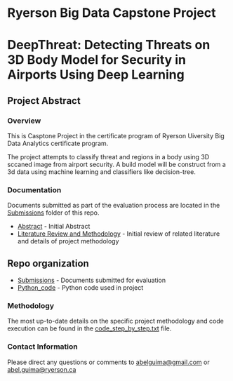 # Ryerson Big Data Capstone Project
# DeepThreat: Detecting Threats on 3D Body Model for Security in Airports Using Deep Learning

## Project Abstract

### Overview

This is Casptone Project in the certificate program of Ryerson Uiversity Big Data Analytics certificate program.

The project attempts to classify threat and regions in a body using 3D sccaned image from airport security. A build model will be construct from a 3d data using machine learning and classifiers like decision-tree.

### Documentation

Documents submitted as part of the evaluation process are located in the
[Submissions](/Submissions/) folder of this repo.

- [Abstract](/Submissions/) - Initial Abstract
- [Literature Review and Methodology](/Submissions/) -
Initial review of related literature and details of project methodology

## Repo organization

- [Submissions](/Submissions/) - Documents submitted for evaluation
- [Python_code](/Python_code/) - Python code used in project

### Methodology

The most up-to-date details on the specific project methodology and code 
execution can be found in the [code_step_by_step.txt](/code_step_by_step.txt) 
file.

### Contact Information

Please direct any questions or comments to abelguima@gmail.com or abel.guima@ryerson.ca
